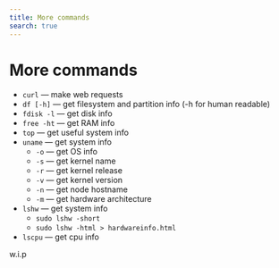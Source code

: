 ```yaml
---
title: More commands
search: true
---
```


# More commands

- `curl` — make web requests
- `df [-h]` — get filesystem and partition info (-h for human readable)
- `fdisk -l` — get disk info
- `free -ht` — get RAM info
- `top` — get useful system info
- `uname` — get system info
  - `-o` — get OS info
  - `-s` — get kernel name
  - `-r` — get kernel release
  - `-v` — get kernel version
  - `-n` — get node hostname
  - `-m` — get hardware architecture
- `lshw` — get system info
  - `sudo lshw -short`
  - `sudo lshw -html > hardwareinfo.html`
- `lscpu` — get cpu info

w.i.p
